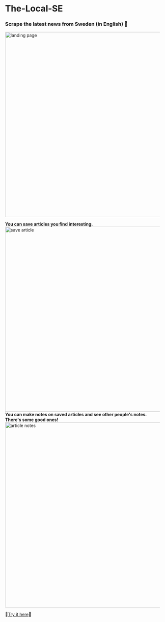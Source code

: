 # The-Local-SE


### Scrape the latest news from Sweden (in English) :house_with_garden:
<img src="https://user-images.githubusercontent.com/21952950/29034090-21659cf4-7b65-11e7-83b0-8b6214963415.png" width="600" alt="landing page">

**You can save articles you find interesting.** 
<img src="https://user-images.githubusercontent.com/21952950/29034217-911608c2-7b65-11e7-97ce-3ef33278a04a.png" width="600" alt="save article"> 
**You can make notes on saved articles and see other people's notes. There's some good ones!**
<img src="https://user-images.githubusercontent.com/21952950/29034258-b85704d6-7b65-11e7-98fd-b188f90abf5f.png" width="600" alt="article notes">

:cake:[Try it here](https://glacial-springs-94882.herokuapp.com/):cake: